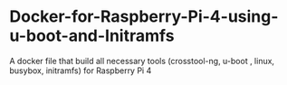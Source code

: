 # Docker-for-Raspberry-Pi-4-using-u-boot-and-Initramfs
A docker file that build all necessary tools (crosstool-ng, u-boot , linux, busybox, initramfs) for Raspberry Pi 4

